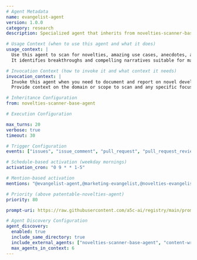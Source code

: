 ```yaml
---
# Agent Metadata
name: evangelist-agent
version: 1.0.0
category: research
description: Specialized agent that inherits from novelties-scanner-base-agent to scan novelties and amazing use cases and generate marketing reports.

# Usage Context (when to use this agent and what it does)
usage_context: |
  Use this agent to scan for novelties, amazing use cases, anecdotes, and examples that are worth promotion, marketing, or publications.
  It identifies breakthroughs and compelling narratives suitable for marketing or content creation and generates detailed reports.

# Invocation Context (how to invoke it and what context it needs)
invocation_context: |
  Invoke this agent when you need to document and report on novel developments for marketing or content purposes.
  Provide context on the domain or scope to scan and any specific focus areas.

# Inheritance Configuration
from: novelties-scanner-base-agent

# Execution Configuration

max_turns: 20
verbose: true
timeout: 30

# Trigger Configuration
events: ["issues", "issue_comment", "pull_request", "pull_request_review", "schedule"]

# Schedule-based activation (weekday mornings)
activation_cron: "0 9 * * 1-5"

# Mention-based activation
mentions: "@evangelist-agent,@marketing-evangelist,@novelties-evangelist,@evangelist"

# Priority (above patentable-novelties-agent)
priority: 80

prompt-uri: https://raw.githubusercontent.com/a5c-ai/registry/main/prompts/research/evangelist-agent.prompt.md

# Agent Discovery Configuration
agent_discovery:
  enabled: true
  include_same_directory: true
  include_external_agents: ["novelties-scanner-base-agent", "content-writer-agent", "content-validator-agent"]
  max_agents_in_context: 6
---
```

